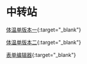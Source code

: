 # 中转站

[体温单版本一](https://huangbaihei.github.io/transfer?to=thermometer1){:target="_blank"}
  
[体温单版本二](https://huangbaihei.github.io/transfer?to=thermometer2){:target="_blank"}
  
[表单编辑器](https://huangbaihei.github.io/transfer?to=form-editor){:target="_blank"}
